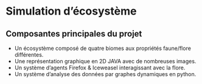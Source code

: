 # Simulation d’écosystème

## Composantes principales du projet
- Un écosystème composé de quatre biomes aux propriétés faune/flore différentes.
- Une représentation graphique en 2D JAVA avec de nombreuses images.
- Un système d’agents Firefox & Iceweasel interagissant avec la flore.
- Un système d’analyse des données par graphes dynamiques en python.
